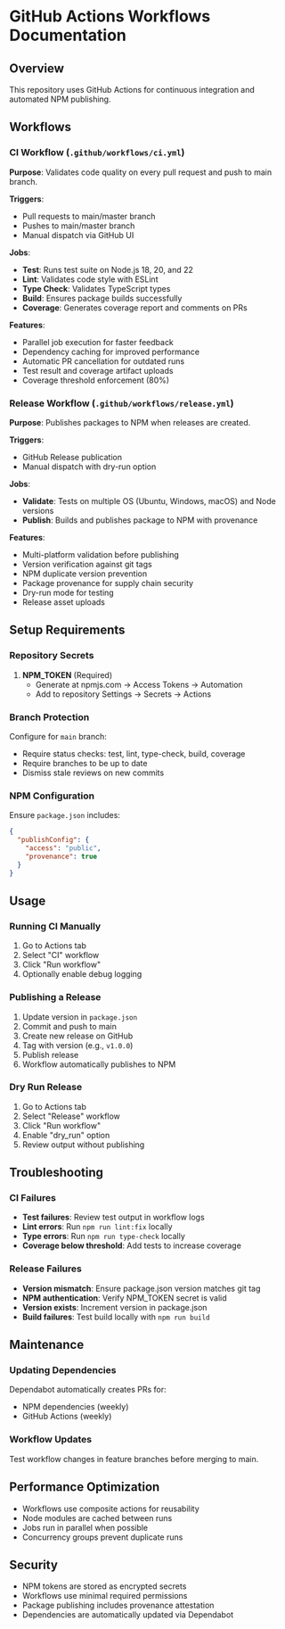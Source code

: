 # GitHub Actions Workflows Documentation

## Overview

This repository uses GitHub Actions for continuous integration and automated NPM publishing.

## Workflows

### CI Workflow (`.github/workflows/ci.yml`)

**Purpose**: Validates code quality on every pull request and push to main branch.

**Triggers**:
- Pull requests to main/master branch
- Pushes to main/master branch
- Manual dispatch via GitHub UI

**Jobs**:
- **Test**: Runs test suite on Node.js 18, 20, and 22
- **Lint**: Validates code style with ESLint
- **Type Check**: Validates TypeScript types
- **Build**: Ensures package builds successfully
- **Coverage**: Generates coverage report and comments on PRs

**Features**:
- Parallel job execution for faster feedback
- Dependency caching for improved performance
- Automatic PR cancellation for outdated runs
- Test result and coverage artifact uploads
- Coverage threshold enforcement (80%)

### Release Workflow (`.github/workflows/release.yml`)

**Purpose**: Publishes packages to NPM when releases are created.

**Triggers**:
- GitHub Release publication
- Manual dispatch with dry-run option

**Jobs**:
- **Validate**: Tests on multiple OS (Ubuntu, Windows, macOS) and Node versions
- **Publish**: Builds and publishes package to NPM with provenance

**Features**:
- Multi-platform validation before publishing
- Version verification against git tags
- NPM duplicate version prevention
- Package provenance for supply chain security
- Dry-run mode for testing
- Release asset uploads

## Setup Requirements

### Repository Secrets

1. **NPM_TOKEN** (Required)
   - Generate at npmjs.com → Access Tokens → Automation
   - Add to repository Settings → Secrets → Actions

### Branch Protection

Configure for `main` branch:
- Require status checks: test, lint, type-check, build, coverage
- Require branches to be up to date
- Dismiss stale reviews on new commits

### NPM Configuration

Ensure `package.json` includes:
```json
{
  "publishConfig": {
    "access": "public",
    "provenance": true
  }
}
```

## Usage

### Running CI Manually

1. Go to Actions tab
2. Select "CI" workflow
3. Click "Run workflow"
4. Optionally enable debug logging

### Publishing a Release

1. Update version in `package.json`
2. Commit and push to main
3. Create new release on GitHub
4. Tag with version (e.g., `v1.0.0`)
5. Publish release
6. Workflow automatically publishes to NPM

### Dry Run Release

1. Go to Actions tab
2. Select "Release" workflow
3. Click "Run workflow"
4. Enable "dry_run" option
5. Review output without publishing

## Troubleshooting

### CI Failures

- **Test failures**: Review test output in workflow logs
- **Lint errors**: Run `npm run lint:fix` locally
- **Type errors**: Run `npm run type-check` locally
- **Coverage below threshold**: Add tests to increase coverage

### Release Failures

- **Version mismatch**: Ensure package.json version matches git tag
- **NPM authentication**: Verify NPM_TOKEN secret is valid
- **Version exists**: Increment version in package.json
- **Build failures**: Test build locally with `npm run build`

## Maintenance

### Updating Dependencies

Dependabot automatically creates PRs for:
- NPM dependencies (weekly)
- GitHub Actions (weekly)

### Workflow Updates

Test workflow changes in feature branches before merging to main.

## Performance Optimization

- Workflows use composite actions for reusability
- Node modules are cached between runs
- Jobs run in parallel when possible
- Concurrency groups prevent duplicate runs

## Security

- NPM tokens are stored as encrypted secrets
- Workflows use minimal required permissions
- Package publishing includes provenance attestation
- Dependencies are automatically updated via Dependabot
